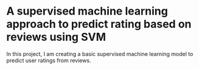 # A supervised machine learning approach to predict rating based on reviews using SVM
 In this project, I am creating a basic supervised machine learning model to predict user ratings from reviews.
